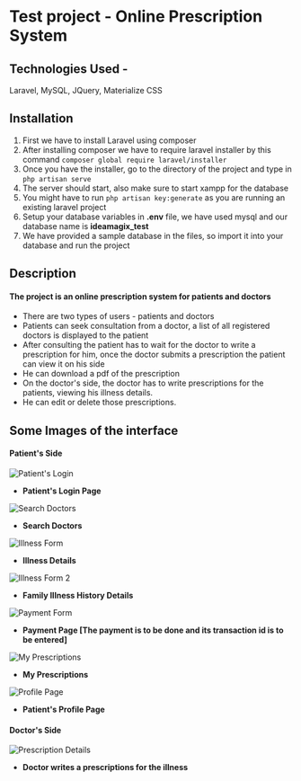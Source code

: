 # Test project - Online Prescription System
## Technologies Used -
Laravel, MySQL, JQuery, Materialize CSS

## Installation
<ol>
    <li>First we have to install Laravel using composer</li>
    <li>After installing composer we have to require laravel installer by this command <code>composer global require laravel/installer</code></li>
    <li>Once you have the installer, go to the directory of the project and type in <code>php artisan serve</code></li>
    <li>The server should start, also make sure to start xampp for the database</li>
    <li>You might have to run <code>php artisan key:generate</code> as you are running an existing laravel project</li>
    <li>Setup your database variables in <b>.env</b> file, we have used mysql and our database name is <b>ideamagix_test</b></li>
    <li>We have provided a sample database in the files, so import it into your database and run the project</li>
</ol>

## Description
#### The project is an online prescription system for patients and doctors
<ul>
    <li>There are two types of users - patients and doctors</li>
    <li>Patients can seek consultation from a doctor, a list of all registered doctors is displayed to the patient</li>
    <li>After consulting the patient has to wait for the doctor to write a prescription for him, once the doctor submits a prescription the patient can view it on his side</li>
    <li>He can download a pdf of the prescription</li>
    <li>On the doctor's side, the doctor has to write prescriptions for the patients, viewing his illness details.</li>
    <li>He can edit or delete those prescriptions.</li>
</ul>

## Some Images of the interface

#### Patient's Side
![Patient's Login](https://github.com/DudhaneShrey86/Online-Prescription-System/tree/main/public/images/patient_login.PNG)
- **Patient's Login Page**

![Search Doctors](https://github.com/DudhaneShrey86/Online-Prescription-System/tree/main/public/images/search_doctors.PNG)
- **Search Doctors**

![Illness Form](https://github.com/DudhaneShrey86/Online-Prescription-System/tree/main/public/images/illness_form.PNG)
- **Illness Details**

![Illness Form 2](https://github.com/DudhaneShrey86/Online-Prescription-System/tree/main/public/images/illness_form_2.PNG)
- **Family Illness History Details**

![Payment Form](https://github.com/DudhaneShrey86/Online-Prescription-System/tree/main/public/images/payment.PNG)
- **Payment Page [The payment is to be done and its transaction id is to be entered]**

![My Prescriptions](https://github.com/DudhaneShrey86/Online-Prescription-System/tree/main/public/images/my_prescriptions.PNG)
- **My Prescriptions**

![Profile Page](https://github.com/DudhaneShrey86/Online-Prescription-System/tree/main/public/images/profile.PNG)
- **Patient's Profile Page**

#### Doctor's Side

![Prescription Details](https://github.com/DudhaneShrey86/Online-Prescription-System/tree/main/public/images/prescription.PNG)
- **Doctor writes a prescriptions for the illness**
